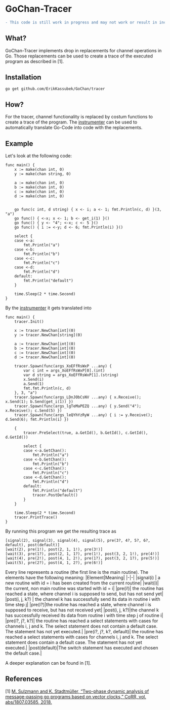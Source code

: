 # GoChan-Tracer

```diff 
- This code is still work in progress and may not work or result in incorrect behavior!
```

## What?
GoChan-Tracer implements drop in replacements for channel operations in Go.
Those replacements can be used to create a trace of the executed program as described in [1]. 

## Installation
```
go get github.com/ErikKassubek/GoChan/tracer
```
## How?
For the tracer, channel functionality is replaced by costum functions to create a trace of the program. The [instrumenter](https://github.com/ErikKassubek/GoChan/tree/main/instrumenter) can be used to automatically translate Go-Code into code with the replacements. 

## Example
Let's look at the following code:
```
func main() {
	x := make(chan int, 0)
	y := make(chan string, 0)

	a := make(chan int, 0)
	b := make(chan int, 0)
	c := make(chan int, 0)
	d := make(chan int, 0)


	go func(c int, d string) { x <- i; a <- 1; fmt.Println(c, d) }(3, "a")
	go func() { <-x; x <- 1; b <- get_i(1) }()
	go func() { y <- "4"; <-x; c <- 5 }()
	go func() { i := <-y; d <- 6; fmt.Println(i) }()

	select {
	case <-a:
		fmt.Println("a")
	case <-b:
		fmt.Println("b")
	case <-c:
		fmt.Println("c")
	case <-d:
		fmt.Println("d")
	default:
		fmt.Println("default")
	}

	time.Sleep(2 * time.Second)
}
```
By the [instrumenter](https://github.com/ErikKassubek/GoChan/tree/main/instrumenter) it gets translated into
```
func main() {
	tracer.Init()

	x := tracer.NewChan[int](0)
	y := tracer.NewChan[string](0)

	a := tracer.NewChan[int](0)
	b := tracer.NewChan[int](0)
	c := tracer.NewChan[int](0)
	d := tracer.NewChan[int](0)

	tracer.Spawn(func(args_XoEFfRsWxP ...any) {
		var c int = args_XoEFfRsWxP[0].(int)
		var d string = args_XoEFfRsWxP[1].(string)
		x.Send(i)
		a.Send(1)
		fmt.fmt.Println(c, d)
	}, 3, "a")
	tracer.Spawn(func(args_LDnJObCsNV ...any) { x.Receive(); x.Send(1); b.Send(get_i(1)) })
	tracer.Spawn(func(args_lgTeMaPEZQ ...any) { y.Send("4"); x.Receive(); c.Send(5) })
	tracer.Spawn(func(args_leQYhYzRyW ...any) { i := y.Receive(); d.Send(6); fmt.Println(i) })

	{
		tracer.PreSelect(true, a.GetId(), b.GetId(), c.GetId(), d.GetId())

		select {
		case <-a.GetChan():
			fmt.Println("a")
		case <-b.GetChan():
			fmt.Println("b")
		case <-c.GetChan():
			fmt.Println("c")
		case <-d.GetChan():
			fmt.Println("d")
		default:
			fmt.Println("default")
			tracer.PostDefault()
		}
	}

	time.Sleep(2 * time.Second)
	tracer.PrintTrace()
}
``` 
By running this program we get the resulting trace as
```
[signal(2), signal(3), signal(4), signal(5), pre(3?, 4?, 5?, 6?, default), post(default)]
[wait(2), pre(1!), post(2, 1, 1!), pre(3!)]
[wait(3), pre(1?), post(2, 1, 1?), pre(1!), post(3, 2, 1!), pre(4!)]
[wait(4), pre(2!), post(4, 1, 2!), pre(1?), post(3, 2, 1?), pre(5!)]
[wait(5), pre(2?), post(4, 1, 2?), pre(6!)]
```
Every line represents a routine (the first line is the main routine).
The elements have the following meaning:
|Element|Meaning|
|-|-|
|signal(i) | a new routine with id = i has been created from the current routine|
|wait(i)| the current, non main routine was started with id = i|
|pre(i!)| the routine has reached a state, where channel i is supposed to send, but has not send yet|
|post(i, j, k?) | the channel k has successfully send its data in routine i with time step j|
|pre(i?)|the routine has reached a state, where channel i is supposed to receive, but has not received yet|
|post(i, j, k?)|the channel k has successfully received its data from routine i with time step j of routine i|
|pre(i?, j?, k?)| the routine has reached a select statements with cases for channels i, j and k. The select statement does not contain a default case. The statement has not yet executed.|
|pre(i?, j?, k?, default)| the routine has reached a select statements with cases for channels i, j and k. The select statement does contain a default case. The statement has not yet executed.|
|post(default)|The switch statement has executed and chosen the default case.|


A deeper explanation can be found in [1].


 
 
## References 
[1] [M. Sulzmann and K. Stadtmüller, “Two-phase dynamic analysis of message-passing
go programs based on vector clocks,” CoRR, vol. abs/1807.03585, 2018.](https://arxiv.org/abs/1807.03585)
